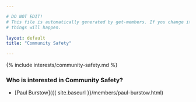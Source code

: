 ```yaml
---

# DO NOT EDIT!
# This file is automatically generated by get-members. If you change it, bad
# things will happen.

layout: default
title: "Community Safety"

---
```


{% include interests/community-safety.md %}

### Who is interested in Community Safety?


* [Paul Burstow]({{ site.baseurl }}/members/paul-burstow.html)

